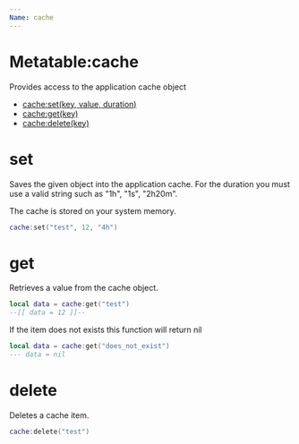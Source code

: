 ```yaml
---
Name: cache
---
```


# Metatable:cache

Provides access to the application cache object

- [cache:set(key, value, duration)](#set)
- [cache:get(key)](#get)
- [cache:delete(key)](#delete)

# set

Saves the given object into the application cache. For the duration you must use a valid string such as "1h", "1s", "2h20m".

The cache is stored on your system memory.

```lua
cache:set("test", 12, "4h")
```

# get

Retrieves a value from the cache object.

```lua
local data = cache:get("test")
--[[ data = 12 ]]--
```

If the item does not exists this function will return nil

```lua
local data = cache:get("does_not_exist")
--- data = nil
```

# delete

Deletes a cache item.

```lua
cache:delete("test")
```